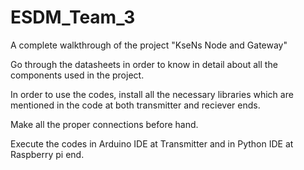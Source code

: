 # ESDM_Team_3
A complete walkthrough of the project "KseNs Node and Gateway"

Go through the datasheets in order to know in detail about all the components used in the project.

In order to use the codes, install all the necessary libraries which are mentioned in the code at both transmitter and reciever ends.
  
  Make all the proper connections before hand.

Execute the codes in Arduino IDE at Transmitter and in Python IDE at Raspberry pi end.
